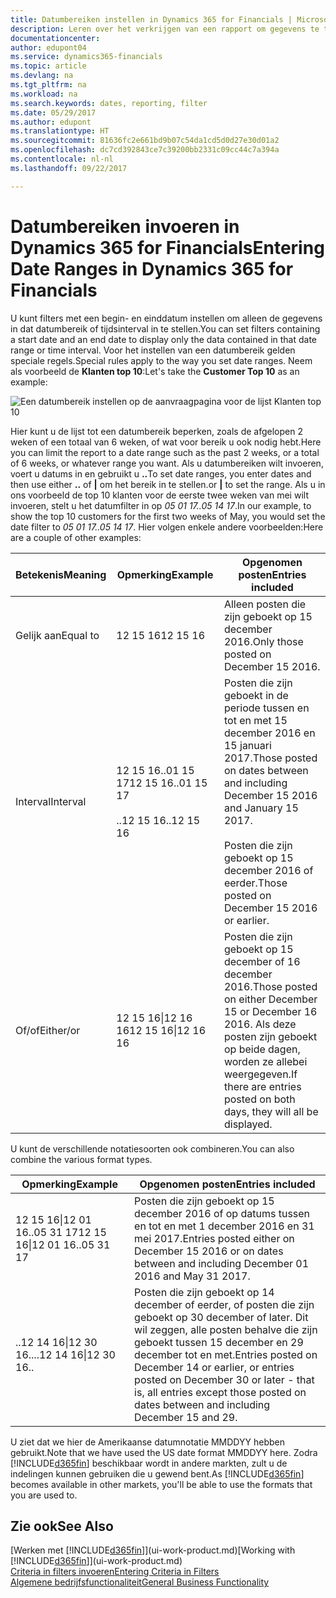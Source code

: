 ```yaml
---
title: Datumbereiken instellen in Dynamics 365 for Financials | Microsoft Docs
description: Leren over het verkrijgen van een rapport om gegevens te tonen uit specifieke tijdperioden met behulp van datumbereiken in Dynamics 365 for Financials.
documentationcenter: 
author: edupont04
ms.service: dynamics365-financials
ms.topic: article
ms.devlang: na
ms.tgt_pltfrm: na
ms.workload: na
ms.search.keywords: dates, reporting, filter
ms.date: 05/29/2017
ms.author: edupont
ms.translationtype: HT
ms.sourcegitcommit: 81636fc2e661bd9b07c54da1cd5d0d27e30d01a2
ms.openlocfilehash: dc7cd392843ce7c39200bb2331c09cc44c7a394a
ms.contentlocale: nl-nl
ms.lasthandoff: 09/22/2017

---
```

# <a name="entering-date-ranges-in-dynamics-365-for-financials"></a><span data-ttu-id="4ba52-103">Datumbereiken invoeren in Dynamics 365 for Financials</span><span class="sxs-lookup"><span data-stu-id="4ba52-103">Entering Date Ranges in Dynamics 365 for Financials</span></span>
<span data-ttu-id="4ba52-104">U kunt filters met een begin- en einddatum instellen om alleen de gegevens in dat datumbereik of tijdsinterval in te stellen.</span><span class="sxs-lookup"><span data-stu-id="4ba52-104">You can set filters containing a start date and an end date to display only the data contained in that date range or time interval.</span></span> <span data-ttu-id="4ba52-105">Voor het instellen van een datumbereik gelden speciale regels.</span><span class="sxs-lookup"><span data-stu-id="4ba52-105">Special rules apply to the way you set date ranges.</span></span> <span data-ttu-id="4ba52-106">Neem als voorbeeld de **Klanten top 10**:</span><span class="sxs-lookup"><span data-stu-id="4ba52-106">Let's take the **Customer Top 10** as an example:</span></span>

![Een datumbereik instellen op de aanvraagpagina voor de lijst Klanten top 10](./media/ui-enter-date-ranges/customer-top10-list.png)

<span data-ttu-id="4ba52-108">Hier kunt u de lijst tot een datumbereik beperken, zoals de afgelopen 2 weken of een totaal van 6 weken, of wat voor bereik u ook nodig hebt.</span><span class="sxs-lookup"><span data-stu-id="4ba52-108">Here you can limit the report to a date range such as the past 2 weeks, or a total of 6 weeks, or whatever range you want.</span></span> <span data-ttu-id="4ba52-109">Als u datumbereiken wilt invoeren, voert u datums in en gebruikt u **..**</span><span class="sxs-lookup"><span data-stu-id="4ba52-109">To set date ranges, you enter dates and then use either **..**</span></span> <span data-ttu-id="4ba52-110">of **|** om het bereik in te stellen.</span><span class="sxs-lookup"><span data-stu-id="4ba52-110">or **|** to set the range.</span></span> <span data-ttu-id="4ba52-111">Als u in ons voorbeeld de top 10 klanten voor de eerste twee weken van mei wilt invoeren, stelt u het datumfilter in op *05 01 17..05 14 17*.</span><span class="sxs-lookup"><span data-stu-id="4ba52-111">In our example, to show the top 10 customers for the first two weeks of May, you would set the date filter to *05 01 17..05 14 17*.</span></span>
<span data-ttu-id="4ba52-112">Hier volgen enkele andere voorbeelden:</span><span class="sxs-lookup"><span data-stu-id="4ba52-112">Here are a couple of other examples:</span></span>

| <span data-ttu-id="4ba52-113">Betekenis</span><span class="sxs-lookup"><span data-stu-id="4ba52-113">Meaning</span></span> | <span data-ttu-id="4ba52-114">Opmerking</span><span class="sxs-lookup"><span data-stu-id="4ba52-114">Example</span></span> | <span data-ttu-id="4ba52-115">Opgenomen posten</span><span class="sxs-lookup"><span data-stu-id="4ba52-115">Entries included</span></span> |
|---|---|---|
|<span data-ttu-id="4ba52-116">Gelijk aan</span><span class="sxs-lookup"><span data-stu-id="4ba52-116">Equal to</span></span>| <span data-ttu-id="4ba52-117">12 15 16</span><span class="sxs-lookup"><span data-stu-id="4ba52-117">12 15 16</span></span> |<span data-ttu-id="4ba52-118">Alleen posten die zijn geboekt op 15 december 2016.</span><span class="sxs-lookup"><span data-stu-id="4ba52-118">Only those posted on December 15 2016.</span></span>|
|<span data-ttu-id="4ba52-119">Interval</span><span class="sxs-lookup"><span data-stu-id="4ba52-119">Interval</span></span>| <span data-ttu-id="4ba52-120">12 15 16..01 15 17</span><span class="sxs-lookup"><span data-stu-id="4ba52-120">12 15 16..01 15 17</span></span><br /><br /><span data-ttu-id="4ba52-121">..12 15 16</span><span class="sxs-lookup"><span data-stu-id="4ba52-121">..12 15 16</span></span>|<span data-ttu-id="4ba52-122">Posten die zijn geboekt in de periode tussen en tot en met 15 december 2016 en 15 januari 2017.</span><span class="sxs-lookup"><span data-stu-id="4ba52-122">Those posted on dates between and including December 15 2016 and January 15 2017.</span></span><br /><br /><span data-ttu-id="4ba52-123">Posten die zijn geboekt op 15 december 2016 of eerder.</span><span class="sxs-lookup"><span data-stu-id="4ba52-123">Those posted on December 15 2016 or earlier.</span></span>|
|<span data-ttu-id="4ba52-124">Of/of</span><span class="sxs-lookup"><span data-stu-id="4ba52-124">Either/or</span></span>|<span data-ttu-id="4ba52-125">12 15 16&#124;12 16 16</span><span class="sxs-lookup"><span data-stu-id="4ba52-125">12 15 16&#124;12 16 16</span></span>|<span data-ttu-id="4ba52-126">Posten die zijn geboekt op 15 december of 16 december 2016.</span><span class="sxs-lookup"><span data-stu-id="4ba52-126">Those posted on either December 15 or December 16 2016.</span></span> <span data-ttu-id="4ba52-127">Als deze posten zijn geboekt op beide dagen, worden ze allebei weergegeven.</span><span class="sxs-lookup"><span data-stu-id="4ba52-127">If there are entries posted on both days, they will all be displayed.</span></span>|

<span data-ttu-id="4ba52-128">U kunt de verschillende notatiesoorten ook combineren.</span><span class="sxs-lookup"><span data-stu-id="4ba52-128">You can also combine the various format types.</span></span>

| <span data-ttu-id="4ba52-129">Opmerking</span><span class="sxs-lookup"><span data-stu-id="4ba52-129">Example</span></span> | <span data-ttu-id="4ba52-130">Opgenomen posten</span><span class="sxs-lookup"><span data-stu-id="4ba52-130">Entries included</span></span> |
|---|---|
|<span data-ttu-id="4ba52-131">12 15 16&#124;12 01 16..05 31 17</span><span class="sxs-lookup"><span data-stu-id="4ba52-131">12 15 16&#124;12 01 16..05 31 17</span></span> | <span data-ttu-id="4ba52-132">Posten die zijn geboekt op 15 december 2016 of op datums tussen en tot en met 1 december 2016 en 31 mei 2017.</span><span class="sxs-lookup"><span data-stu-id="4ba52-132">Entries posted either on December 15 2016 or on dates between and including December 01 2016 and May 31 2017.</span></span> |
|<span data-ttu-id="4ba52-133">..12 14 16&#124;12 30 16..</span><span class="sxs-lookup"><span data-stu-id="4ba52-133">..12 14 16&#124;12 30 16..</span></span> | <span data-ttu-id="4ba52-134">Posten die zijn geboekt op 14 december of eerder, of posten die zijn geboekt op 30 december of later. Dit wil zeggen, alle posten behalve die zijn geboekt tussen 15 december en 29 december tot en met.</span><span class="sxs-lookup"><span data-stu-id="4ba52-134">Entries posted on December 14 or earlier, or entries posted on December 30 or later - that is, all entries except those posted on dates between and including December 15 and 29.</span></span> |

<span data-ttu-id="4ba52-135">U ziet dat we hier de Amerikaanse datumnotatie MMDDYY hebben gebruikt.</span><span class="sxs-lookup"><span data-stu-id="4ba52-135">Note that we have used the US date format MMDDYY here.</span></span> <span data-ttu-id="4ba52-136">Zodra [!INCLUDE[d365fin](includes/d365fin_md.md)] beschikbaar wordt in andere markten, zult u de indelingen kunnen gebruiken die u gewend bent.</span><span class="sxs-lookup"><span data-stu-id="4ba52-136">As [!INCLUDE[d365fin](includes/d365fin_md.md)] becomes available in other markets, you'll be able to use the formats that you are used to.</span></span>

## <a name="see-also"></a><span data-ttu-id="4ba52-137">Zie ook</span><span class="sxs-lookup"><span data-stu-id="4ba52-137">See Also</span></span>
<span data-ttu-id="4ba52-138">[Werken met [!INCLUDE[d365fin](includes/d365fin_long_md.md)]](ui-work-product.md)</span><span class="sxs-lookup"><span data-stu-id="4ba52-138">[Working with [!INCLUDE[d365fin](includes/d365fin_long_md.md)]](ui-work-product.md)</span></span>  
[<span data-ttu-id="4ba52-139">Criteria in filters invoeren</span><span class="sxs-lookup"><span data-stu-id="4ba52-139">Entering Criteria in Filters </span></span>](ui-enter-criteria-filters.md)  
[<span data-ttu-id="4ba52-140">Algemene bedrijfsfunctionaliteit</span><span class="sxs-lookup"><span data-stu-id="4ba52-140">General Business Functionality</span></span>](ui-across-business-areas.md)

